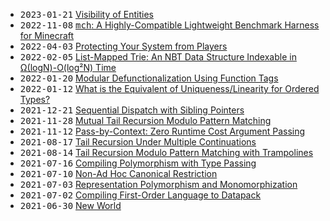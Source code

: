 - <samp>2023-01-21</samp> [Visibility of Entities](https://github.com/intsuc/blog/blob/main/posts/2023-01-21.md)
- <samp>2022-11-08</samp> [<samp>mch</samp>: A Highly-Compatible Lightweight Benchmark Harness for Minecraft](https://github.com/intsuc/blog/blob/main/posts/2022-11-08.md)
- <samp>2022-04-03</samp> [Protecting Your System from Players](https://github.com/intsuc/blog/blob/main/posts/2022-04-03.md)
- <samp>2022-02-05</samp> [List-Mapped Trie: An NBT Data Structure Indexable in Ω(logN)-O(log²N) Time](https://github.com/intsuc/blog/blob/main/posts/2022-02-05.md)
- <samp>2022-01-20</samp> [Modular Defunctionalization Using Function Tags](https://github.com/intsuc/blog/blob/main/posts/2022-01-20.md)
- <samp>2022-01-12</samp> [What is the Equivalent of Uniqueness/Linearity for Ordered Types?](https://github.com/intsuc/blog/blob/main/posts/2022-01-12.md)
- <samp>2021-12-21</samp> [Sequential Dispatch with Sibling Pointers](https://github.com/intsuc/blog/blob/main/posts/2021-12-21.md)
- <samp>2021-11-28</samp> [Mutual Tail Recursion Modulo Pattern Matching](https://github.com/intsuc/blog/blob/main/posts/2021-11-28.md)
- <samp>2021-11-12</samp> [Pass-by-Context: Zero Runtime Cost Argument Passing](https://github.com/intsuc/blog/blob/main/posts/2021-11-12.md)
- <samp>2021-08-17</samp> [Tail Recursion Under Multiple Continuations](https://github.com/intsuc/blog/blob/main/posts/2021-08-17.md)
- <samp>2021-08-14</samp> [Tail Recursion Modulo Pattern Matching with Trampolines](https://github.com/intsuc/blog/blob/main/posts/2021-08-14.md)
- <samp>2021-07-16</samp> [Compiling Polymorphism with Type Passing](https://github.com/intsuc/blog/blob/main/posts/2021-07-16.md)
- <samp>2021-07-10</samp> [Non-Ad Hoc Canonical Restriction](https://github.com/intsuc/blog/blob/main/posts/2021-07-10.md)
- <samp>2021-07-03</samp> [Representation Polymorphism and Monomorphization](https://github.com/intsuc/blog/blob/main/posts/2021-07-03.md)
- <samp>2021-07-02</samp> [Compiling First-Order Language to Datapack](https://github.com/intsuc/blog/blob/main/posts/2021-07-02.md)
- <samp>2021-06-30</samp> [New World](https://github.com/intsuc/blog/blob/main/posts/2021-06-30.md)

